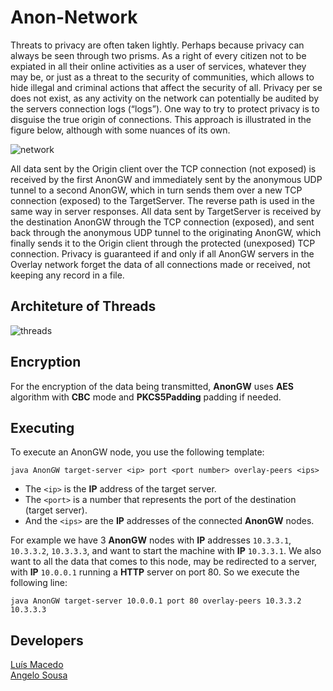 # Anon-Network
Threats to privacy are often taken lightly. Perhaps because privacy can always be seen through two prisms. As a right of every citizen not to be expiated in all their online activities as a user of services, whatever they may be, or just as a threat to the security of communities, which allows to hide illegal and criminal actions that affect the security of all. Privacy per se does not exist, as any activity on the network can potentially be audited by the servers connection logs (“logs”). One way to try to protect privacy is to disguise the true origin of connections. This approach is illustrated in the figure below, although with some nuances of its own.

![network](Anon_netowrk.png)

All data sent by the Origin client over the TCP connection (not exposed) is received by the first AnonGW and immediately sent by the anonymous UDP tunnel to a second AnonGW, which in turn sends them over a new TCP connection (exposed) to the TargetServer. The reverse path is used in the same way in server responses. All data sent by TargetServer is received by the destination AnonGW through the TCP connection (exposed), and sent back through the anonymous UDP tunnel to the originating AnonGW, which finally sends it to the Origin client through the protected (unexposed) TCP connection. Privacy is guaranteed if and only if all AnonGW servers in the Overlay network forget the data of all connections made or received, not keeping any record in a file.

## Architeture of Threads

![threads](Thread_Diagram-1.png)

## Encryption

For the encryption of the data being transmitted, **AnonGW** uses **AES** algorithm with **CBC** mode and **PKCS5Padding** padding if needed.

## Executing

To execute an AnonGW node, you use the following template:

`java AnonGW target-server <ip> port <port number> overlay-peers <ips>`

- The `<ip>` is the **IP** address of the target server.
- The `<port>` is a number that represents the port of the destination (target server).
- And the `<ips>` are the **IP** addresses of the connected **AnonGW** nodes.

For example we have 3 **AnonGW** nodes with **IP** addresses `10.3.3.1`, `10.3.3.2`, `10.3.3.3`, and want to start the machine with **IP** `10.3.3.1`. We also want to all the data that comes to this node, may be redirected to a server, with **IP** `10.0.0.1` running a **HTTP** server on port 80. So we execute the following line:

`java AnonGW target-server 10.0.0.1 port 80 overlay-peers 10.3.3.2 10.3.3.3`

## Developers

[Luís Macedo](https://github.com/FallenFoil/)   
[Angelo Sousa](https://github.com/AngeloACSousa)
